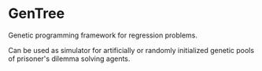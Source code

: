 # GenTree
Genetic programming framework for regression problems.

Can be used as simulator for artificially or randomly initialized genetic pools of prisoner's dilemma solving agents.   
